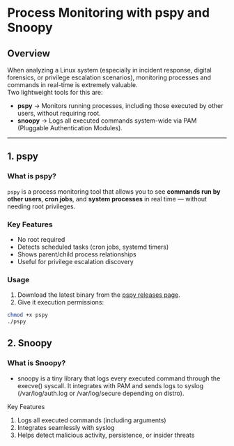 
# Process Monitoring with pspy and Snoopy 

## Overview
When analyzing a Linux system (especially in incident response, digital forensics, or privilege escalation scenarios), monitoring processes and commands in real-time is extremely valuable.  
Two lightweight tools for this are:

- **pspy** → Monitors running processes, including those executed by other users, without requiring root.  
- **snoopy** → Logs all executed commands system-wide via PAM (Pluggable Authentication Modules).

---

## 1. pspy

### What is pspy?
`pspy` is a process monitoring tool that allows you to see **commands run by other users**, **cron jobs**, and **system processes** in real time — without needing root privileges.

### Key Features
- No root required  
- Detects scheduled tasks (cron jobs, systemd timers)  
- Shows parent/child process relationships  
- Useful for privilege escalation discovery

### Usage
1. Download the latest binary from the [pspy releases page](https://github.com/DominicBreuker/pspy).  
2. Give it execution permissions:  
```bash
chmod +x pspy 
./pspy 
```

## 2. Snoopy

### What is Snoopy?

- snoopy is a tiny library that logs every executed command through the execve() syscall. It integrates with PAM and sends logs to syslog (/var/log/auth.log or /var/log/secure depending on distro).

Key Features
1. Logs all executed commands (including arguments)
2. Integrates seamlessly with syslog
3. Helps detect malicious activity, persistence, or insider threats

